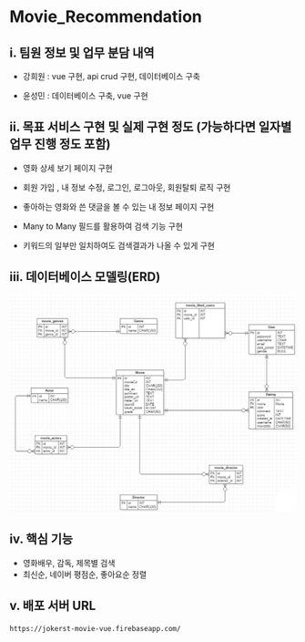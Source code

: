 # Movie_Recommendation



## i. 팀원 정보 및 업무 분담 내역

- 강희원 : vue 구현, api crud 구현, 데이터베이스 구축

- 윤성민 : 데이터베이스 구축, vue 구현

## ii. 목표 서비스 구현 및 실제 구현 정도 (가능하다면 일자별 업무 진행 정도 포함)

- 영화 상세 보기 페이지  구현

- 회원 가입 , 내 정보 수정, 로그인, 로그아웃, 회원탈퇴 로직 구현

- 좋아하는 영화와 쓴 댓글을 볼 수 있는 내 정보 페이지 구현

- Many to Many 필드를 활용하여 검색 기능 구현

- 키워드의 일부만 일치하여도 검색결과가 나올 수 있게 구현



## iii. 데이터베이스 모델링(ERD)

![erd](./images/erd.png)

## iv. 핵심 기능

- 영화배우, 감독, 제목별 검색
- 최신순, 네이버 평점순, 좋아요순 정렬



## v. 배포 서버 URL

```
https://jokerst-movie-vue.firebaseapp.com/
```

